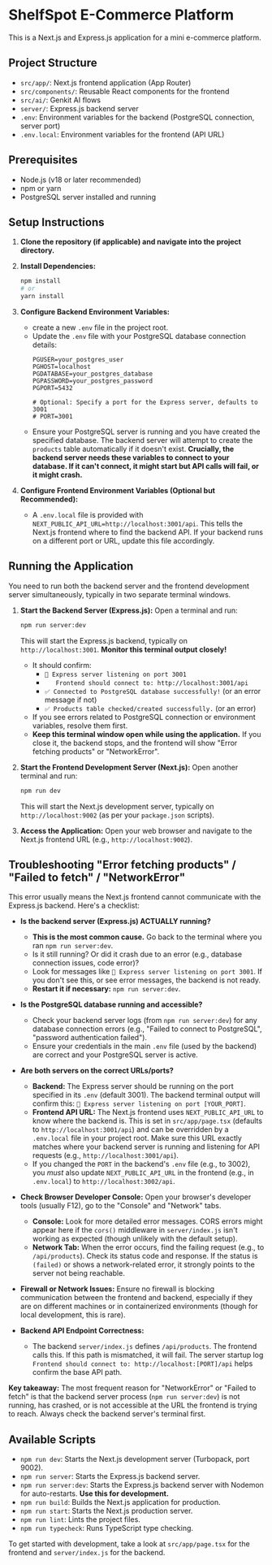 # ShelfSpot E-Commerce Platform

This is a Next.js and Express.js application for a mini e-commerce platform.

## Project Structure

- `src/app/`: Next.js frontend application (App Router)
- `src/components/`: Reusable React components for the frontend
- `src/ai/`: Genkit AI flows
- `server/`: Express.js backend server
- `.env`: Environment variables for the backend (PostgreSQL connection, server port)
- `.env.local`: Environment variables for the frontend (API URL)

## Prerequisites

- Node.js (v18 or later recommended)
- npm or yarn
- PostgreSQL server installed and running

## Setup Instructions

1.  **Clone the repository (if applicable) and navigate into the project directory.**

2.  **Install Dependencies:**
    ```bash
    npm install
    # or
    yarn install
    ```

3.  **Configure Backend Environment Variables:**
    *   create a new `.env` file in the project root.
    *   Update the `.env` file with your PostgreSQL database connection details:
        ```env
        PGUSER=your_postgres_user
        PGHOST=localhost
        PGDATABASE=your_postgres_database
        PGPASSWORD=your_postgres_password
        PGPORT=5432

        # Optional: Specify a port for the Express server, defaults to 3001
        # PORT=3001
        ```
    *   Ensure your PostgreSQL server is running and you have created the specified database. The backend server will attempt to create the `products` table automatically if it doesn't exist. **Crucially, the backend server needs these variables to connect to your database. If it can't connect, it might start but API calls will fail, or it might crash.**

4.  **Configure Frontend Environment Variables (Optional but Recommended):**
    *   A `.env.local` file is provided with `NEXT_PUBLIC_API_URL=http://localhost:3001/api`. This tells the Next.js frontend where to find the backend API. If your backend runs on a different port or URL, update this file accordingly.

## Running the Application

You need to run both the backend server and the frontend development server simultaneously, typically in two separate terminal windows.

1.  **Start the Backend Server (Express.js):**
    Open a terminal and run:
    ```bash
    npm run server:dev
    ```
    This will start the Express.js backend, typically on `http://localhost:3001`. 
    **Monitor this terminal output closely!**
    *   It should confirm:
        *   `🚀 Express server listening on port 3001`
        *   `   Frontend should connect to: http://localhost:3001/api`
        *   `✅ Connected to PostgreSQL database successfully!` (or an error message if not)
        *   `✅ Products table checked/created successfully.` (or an error)
    *   If you see errors related to PostgreSQL connection or environment variables, resolve them first.
    *   **Keep this terminal window open while using the application.** If you close it, the backend stops, and the frontend will show "Error fetching products" or "NetworkError".

2.  **Start the Frontend Development Server (Next.js):**
    Open another terminal and run:
    ```bash
    npm run dev
    ```
    This will start the Next.js development server, typically on `http://localhost:9002` (as per your `package.json` scripts).

3.  **Access the Application:**
    Open your web browser and navigate to the Next.js frontend URL (e.g., `http://localhost:9002`).

## Troubleshooting "Error fetching products" / "Failed to fetch" / "NetworkError"

This error usually means the Next.js frontend cannot communicate with the Express.js backend. Here's a checklist:

*   **Is the backend server (Express.js) ACTUALLY running?** 
    *   **This is the most common cause.** Go back to the terminal where you ran `npm run server:dev`. 
    *   Is it still running? Or did it crash due to an error (e.g., database connection issues, code error)? 
    *   Look for messages like `🚀 Express server listening on port 3001`. If you don't see this, or see error messages, the backend is not ready.
    *   **Restart it if necessary:** `npm run server:dev`.

*   **Is the PostgreSQL database running and accessible?** 
    *   Check your backend server logs (from `npm run server:dev`) for any database connection errors (e.g., "Failed to connect to PostgreSQL", "password authentication failed"). 
    *   Ensure your credentials in the main `.env` file (used by the backend) are correct and your PostgreSQL server is active.

*   **Are both servers on the correct URLs/ports?**
    *   **Backend:** The Express server should be running on the port specified in its `.env` (default 3001). The backend terminal output will confirm this: `🚀 Express server listening on port [YOUR_PORT]`.
    *   **Frontend API URL:** The Next.js frontend uses `NEXT_PUBLIC_API_URL` to know where the backend is. This is set in `src/app/page.tsx` (defaults to `http://localhost:3001/api`) and can be overridden by a `.env.local` file in your project root. Make sure this URL exactly matches where your backend server is running and listening for API requests (e.g., `http://localhost:3001/api`).
    *   If you changed the `PORT` in the backend's `.env` file (e.g., to 3002), you *must* also update `NEXT_PUBLIC_API_URL` in the frontend (e.g., in `.env.local`) to `http://localhost:3002/api`.

*   **Check Browser Developer Console:** Open your browser's developer tools (usually F12), go to the "Console" and "Network" tabs.
    *   **Console:** Look for more detailed error messages. CORS errors might appear here if the `cors()` middleware in `server/index.js` isn't working as expected (though unlikely with the default setup).
    *   **Network Tab:** When the error occurs, find the failing request (e.g., to `/api/products`). Check its status code and response. If the status is `(failed)` or shows a network-related error, it strongly points to the server not being reachable.

*   **Firewall or Network Issues:** Ensure no firewall is blocking communication between the frontend and backend, especially if they are on different machines or in containerized environments (though for local development, this is rare).

*   **Backend API Endpoint Correctness:**
    *   The backend `server/index.js` defines `/api/products`. The frontend calls this. If this path is mismatched, it will fail. The server startup log `Frontend should connect to: http://localhost:[PORT]/api` helps confirm the base API path.

**Key takeaway:** The most frequent reason for "NetworkError" or "Failed to fetch" is that the backend server process (`npm run server:dev`) is not running, has crashed, or is not accessible at the URL the frontend is trying to reach. Always check the backend server's terminal first.

## Available Scripts

- `npm run dev`: Starts the Next.js development server (Turbopack, port 9002).
- `npm run server`: Starts the Express.js backend server.
- `npm run server:dev`: Starts the Express.js backend server with Nodemon for auto-restarts. **Use this for development.**
- `npm run build`: Builds the Next.js application for production.
- `npm run start`: Starts the Next.js production server.
- `npm run lint`: Lints the project files.
- `npm run typecheck`: Runs TypeScript type checking.

To get started with development, take a look at `src/app/page.tsx` for the frontend and `server/index.js` for the backend.
